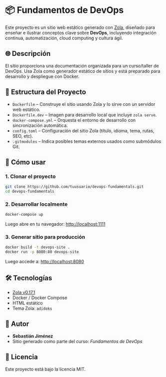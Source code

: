 
# 📦 Fundamentos de DevOps

Este proyecto es un sitio web estático generado con [Zola](https://www.getzola.org/), diseñado para enseñar e ilustrar conceptos clave sobre **DevOps**, incluyendo integración continua, automatización, cloud computing y cultura ágil.

## 🌐 Descripción

El sitio proporciona una documentación organizada para un curso/taller de DevOps. Usa Zola como generador estático de sitios y está preparado para desarrollo y despliegue con Docker.

## 📁 Estructura del Proyecto

- `Dockerfile` – Construye el sitio usando Zola y lo sirve con un servidor web estático.
- `Dockerfile.dev` – Imagen para desarrollo local que incluye `zola serve`.
- `docker-compose.yml` – Orquesta el entorno de desarrollo con sincronización automática.
- `config.toml` – Configuración del sitio Zola (título, idioma, tema, rutas, SEO, etc).
- `.gitmodules` – Indica posibles temas externos usados como submódulos Git.

## 🚀 Cómo usar

### 1. Clonar el proyecto

```bash
git clone https://github.com/tuusuario/devops-fundamentals.git
cd devops-fundamentals
```

### 2. Desarrollar localmente

```bash
docker-compose up
```

Luego abre en tu navegador: [http://localhost:1111](http://localhost:1111)

### 3. Generar sitio para producción

```bash
docker build -t devops-site .
docker run -p 8080:80 devops-site
```

Luego accede a: [http://localhost:8080](http://localhost:8080)

## 🛠 Tecnologías

- [Zola v0.17.1](https://github.com/getzola/zola)
- Docker / Docker Compose
- HTML estático
- Tema Zola: `adidoks`

## 👤 Autor

- **Sebastián Jiménez**  
- Sitio generado como parte del curso: *Fundamentos de DevOps*

## 📝 Licencia

Este proyecto está bajo la licencia MIT.